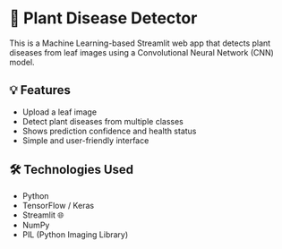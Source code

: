 # 🌿 Plant Disease Detector

This is a Machine Learning-based Streamlit web app that detects plant diseases from leaf images using a Convolutional Neural Network (CNN) model.

## 💡 Features

- Upload a leaf image
- Detect plant diseases from multiple classes
- Shows prediction confidence and health status
- Simple and user-friendly interface

## 🛠️ Technologies Used

- Python 
- TensorFlow / Keras
- Streamlit 🌐
- NumPy
- PIL (Python Imaging Library)


